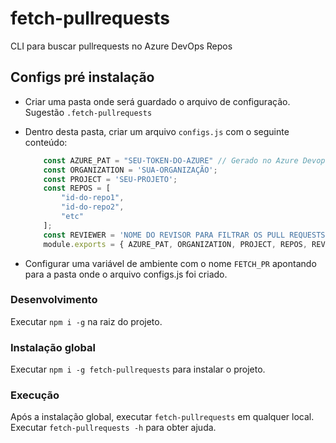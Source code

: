 # fetch-pullrequests
CLI para buscar pullrequests no Azure DevOps Repos

## Configs pré instalação
- Criar uma pasta onde será guardado o arquivo de configuração. Sugestão `.fetch-pullrequests`
- Dentro desta pasta, criar um arquivo `configs.js` com o seguinte conteúdo:
    ```js
        const AZURE_PAT = "SEU-TOKEN-DO-AZURE" // Gerado no Azure Devops em Users settings / Personal access tokens
        const ORGANIZATION = 'SUA-ORGANIZAÇÃO';
        const PROJECT = 'SEU-PROJETO';
        const REPOS = [
            "id-do-repo1",
            "id-do-repo2",
            "etc"
        ];
        const REVIEWER = 'NOME DO REVISOR PARA FILTRAR OS PULL REQUESTS'
        module.exports = { AZURE_PAT, ORGANIZATION, PROJECT, REPOS, REVIEWER };
    ```

- Configurar uma variável de ambiente com o nome `FETCH_PR` apontando para a pasta onde o arquivo configs.js foi criado.

### Desenvolvimento
Executar `npm i -g` na raiz do projeto.

### Instalação global
Executar `npm i -g fetch-pullrequests` para instalar o projeto.

### Execução
Após a instalação global, executar `fetch-pullrequests` em qualquer local.
Executar `fetch-pullrequests -h` para obter ajuda.
